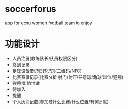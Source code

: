 # soccerforus
app for ecnu women football team to enjoy

# 功能设计
- 人员注册(教练队长/队员权限区分)
- 签到记录
- 足球设备借记归还记录(二维码/NFC)
- 比赛赛事记录(比赛分析 射门/射正/任意球/角球/越位/犯规)
- 弹幕墙/悄悄话
- 待加入
- 提醒
- 个人历程记载(参加过什么比赛/什么位置/有何贡献)

